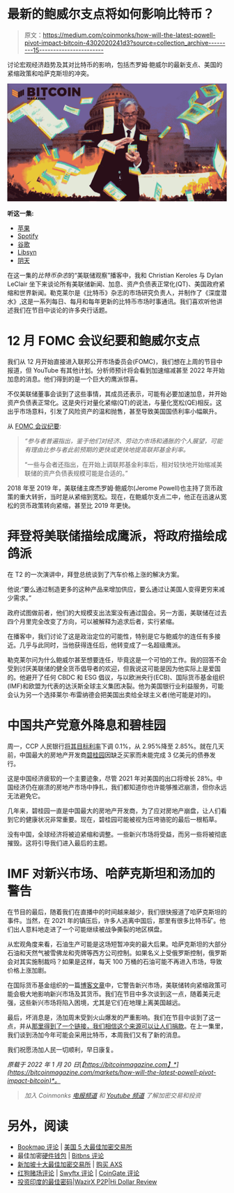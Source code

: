 # 最新的鲍威尔支点将如何影响比特币？

> 原文：<https://medium.com/coinmonks/how-will-the-latest-powell-pivot-impact-bitcoin-4302020241d3?source=collection_archive---------15----------------------->

讨论宏观经济趋势及其对比特币的影响，包括杰罗姆·鲍威尔的最新支点、美国的紧缩政策和哈萨克斯坦的冲突。

![](img/3a2c6e010bcf9dbb3c075279139af5ed.png)

**听这一集:**

*   [苹果](https://podcasts.apple.com/de/podcast/the-powell-pivot-ft-dylan-leclair-fed-77/id1543640492?i=1000548375330)
*   [Spotify](https://open.spotify.com/episode/7JSYduSIGR7r3ji6bYWVI1?si=4271451ef783459d)
*   [谷歌](https://podcasts.google.com/feed/aHR0cHM6Ly9mZWR3YXRjaC5saWJzeW4uY29tL3Jzcw/episode/YmEwYjgzYWUtYzE3NS00YjNlLTlkOWQtNTFhOWY5NzQ0YjMy?sa=X&ved=0CAgQuIEEahcKEwjYxcqm_7_1AhUAAAAAHQAAAAAQLA)
*   [Libsyn](https://fedwatch.libsyn.com/the-powell-pivot-ft-dylan-leclair-fed-77)
*   [阴天](https://overcast.fm/+m2acPUM10)

在这一集的*比特币杂志*的“美联储观察”播客中，我和 Christian Keroles 与 Dylan LeClair 坐下来谈论所有美联储新闻、加息、资产负债表正常化(QT)、美国政府紧缩和世界新闻。勒克莱尔是《比特币》杂志的市场研究负责人，并制作了《深度潜水》,这是一系列每日、每月和每年更新的比特币市场时事通讯。我们喜欢听他讲述我们在节目中谈论的许多央行话题。

# 12 月 FOMC 会议纪要和鲍威尔支点

我们从 12 月开始直接进入联邦公开市场委员会(FOMC)，我们想在上周的节目中报道，但 YouTube 有其他计划。分析师预计将会看到加速缩减甚至 2022 年开始加息的消息。他们得到的是一个巨大的鹰派惊喜。

不仅美联储董事会谈到了这些事情，其成员还表示，可能有必要加速加息，并开始资产负债表正常化。这是央行对量化紧缩(QT)的说法，与量化宽松(QE)相反。这出乎市场意料，引发了风险资产的温和抛售，甚至导致美国国债利率小幅飙升。

从 [FOMC 会议纪要](https://www.federalreserve.gov/monetarypolicy/fomcminutes20211215.htm):

> *“参与者普遍指出，鉴于他们对经济、劳动力市场和通胀的个人展望，可能有理由比参与者此前预期的更快或更快地提高联邦基金利率。*
> 
> “一些与会者还指出，在开始上调联邦基金利率后，相对较快地开始缩减美联储的资产负债表规模可能是合适的。”

2018 年至 2019 年，美联储主席杰罗姆·鲍威尔(Jerome Powell)也主持了货币政策的重大转折，当时是从紧缩到宽松。现在，在鲍威尔支点二中，他正在迅速从宽松的货币政策转向紧缩，甚至比 2019 年更快。

# 拜登将美联储描绘成鹰派，将政府描绘成鸽派

在 T2 的一次演讲中，拜登总统谈到了汽车价格上涨的解决方案。

他说:“要么通过制造更多的这种产品来增加供应，要么通过让美国人变得更穷来减少需求。”

政府试图做前者，他们的大规模支出法案没有通过国会。另一方面，美联储在过去四个月里完全改变了方向，可以被解释为追求后者，实行紧缩。

在播客中，我们讨论了这是政治定位的可能性，特别是它与鲍威尔的连任有多接近。几乎与此同时，当他获得连任后，他转变成了一名超级鹰派。

勒克莱尔问为什么鲍威尔甚至想要连任，毕竟这是一个可怕的工作。我的回答不会受到讨厌美联储的健全货币倡导者的欢迎，但我说这可能是因为他实际上是爱国的。他避开了任何 CBDC 和 ESG 倡议，与以欧洲央行(ECB)、国际货币基金组织(IMF)和欧盟为代表的达沃斯全球主义集团决裂。他为美国银行业利益服务，可能会认为另一个选择莱尔·布雷纳德会把美国出卖给全球主义者(他可能是对的)。

# 中国共产党意外降息和碧桂园

周一，CCP 人民银行[将其目标利率](https://www.cnbc.com/2022/01/17/china-cuts-rates-on-policy-loans-for-first-time-since-april-2020.html)下调 0.1%，从 2.95%降至 2.85%。就在几天前，中国最大的房地产开发商[碧桂园](https://www.taipeitimes.com/News/biz/archives/2022/01/17/2003771499)因缺乏买家而未能完成 3 亿美元的债券发行。

这是中国经济疲软的一个主要迹象，尽管 2021 年对美国的出口将增长 28%。中国经济仍在崩溃的房地产市场中挣扎，我们都知道你也许能够推迟崩溃，但你永远无法避免它。

几年来，碧桂园一直是中国最大的房地产开发商，为了应对房地产崩盘，让人们看到它的健康状况非常重要。现在，碧桂园可能被视为压垮骆驼的最后一根稻草。

没有中国，全球经济将被迫紧缩和调整。一些新兴市场将受益，而另一些将被彻底摧毁。这将引导我们进入最后的主题。

# IMF 对新兴市场、哈萨克斯坦和汤加的警告

在节目的最后，随着我们在直播中的时间越来越少，我们很快报道了哈萨克斯坦的事件。当然，在 2021 年的镇压后，许多人逃离中国后，那里有很多比特币矿。他们出人意料地走进了一个可能继续被战争撕裂的地区棋盘。

从宏观角度来看，石油生产可能是这场短暂冲突的最大后果。哈萨克斯坦的大部分石油和天然气被雪佛龙和壳牌等西方公司控制。如果名义上受俄罗斯控制，俄罗斯会对其实施制裁吗？如果是这样，每天 100 万桶的石油可能不再进入市场，导致价格上涨加剧。

在国际货币基金组织的一篇[博客文章](https://www.reuters.com/markets/us/imf-says-emerging-economies-must-prepare-fed-policy-tightening-2022-01-10/)中，它警告新兴市场，美联储转向紧缩政策可能会极大地影响新兴市场及其货币。我们在节目中多次谈到这一点，随着美元走强，这些新兴市场将陷入困境，尤其是它们在地理上离美国越远。

最后，坏消息是，汤加周末受到火山爆发的严重影响。我们在节目中谈到了这一点，并从[那里得到了一个链接，我们相信这个来源可以让人们捐款](https://twitter.com/LordFusitua/status/1483220081375002624)。在上一集里，我们谈到汤加今年可能会采用比特币，本周我们又有了新的消息。

我们祝愿汤加人民一切顺利，早日康复。

*原载于 2022 年 1 月 20 日*[*【https://bitcoinmagazine.com】*](https://bitcoinmagazine.com/markets/how-will-the-latest-powell-pivot-impact-bitcoin)*。*

> *加入 Coinmonks* [*电报频道*](https://t.me/coincodecap) *和* [*Youtube 频道*](https://www.youtube.com/c/coinmonks/videos) *了解加密交易和投资*

# 另外，阅读

*   [Bookmap 评论](https://coincodecap.com/bookmap-review-2021-best-trading-software) | [美国 5 大最佳加密交易所](https://coincodecap.com/crypto-exchange-usa)
*   最佳加密[硬件钱包](/coinmonks/hardware-wallets-dfa1211730c6) | [Bitbns 评论](/coinmonks/bitbns-review-38256a07e161)
*   [新加坡十大最佳加密交易所](https://coincodecap.com/crypto-exchange-in-singapore) | [购买 AXS](https://coincodecap.com/buy-axs-token)
*   [红狗赌场评论](https://coincodecap.com/red-dog-casino-review) | [Swyftx 评论](https://coincodecap.com/swyftx-review) | [CoinGate 评论](https://coincodecap.com/coingate-review)
*   [投资印度的最佳密码](https://coincodecap.com/best-crypto-to-invest-in-india-in-2021)|[WazirX P2P](https://coincodecap.com/wazirx-p2p)|[Hi Dollar Review](https://coincodecap.com/hi-dollar-review)